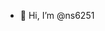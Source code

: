 - 👋 Hi, I’m @ns6251
<!-- - 👀 I’m interested in Rust and WebAssembly
- 🌱 I’m currently learning ...
- 💞️ I’m looking to collaborate on ...
- 📫 How to reach me ... -->

<!---
ns6251/ns6251 is a ✨ special ✨ repository because its `README.md` (this file) appears on your GitHub profile.
You can click the Preview link to take a look at your changes.
--->
